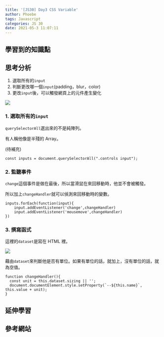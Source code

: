 ```yaml
---
title: '[JS30] Day3 CSS Variable'
author: Phoebe
tags: Javascript
categories: JS 30
date: 2021-05-3 11:07:11
---
```


## 學習到的知識點

## 思考分析

1. 選取所有的`input`
2. 判斷更改哪一個`input`(padding，blur，color)
3. 更改`input`後，可以觸發網頁上的元件產生變化

![](https://i.imgur.com/JJtF4ua.png)

### 1. 選取所有的`input`

`querySelectorAll`選出來的不是純陣列。

有人稱他像是半殘的 Array。

(待補充)

```javascript=
const inputs = document.querySelectorAll(".controls input");
```

### 2. 監聽事件

`change`這個事件是做在最後，所以當滑鼠在來回移動時，他並不會被觸發。

所以加上`changeHandler`就可以偵測來回移動時的變數。

```javascript=
inputs.forEach(function(input){
    input.addEventListener('change',changeHandler)
    input.addEventListener('mousemove',changeHandler)
})
```

### 3. 撰寫函式

這裡的`dataset`是寫在 HTML 裡。

![](https://i.imgur.com/UWzebSh.png)

藉由`dataset`來判斷他是否有單位。如果有單位的話，就加上，沒有單位的話，就為空值。

```javascript=
function changeHandler(){
  const unit = this.dataset.sizing || '';
  document.documentElement.style.setProperty(`--${this.name}`, this.value + unit);
}
```

## 延伸學習

## 參考網站
